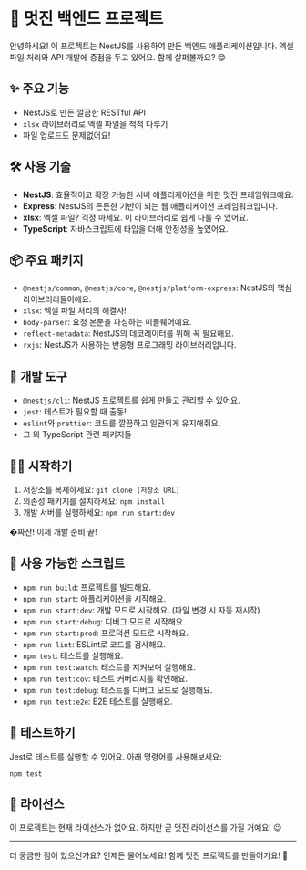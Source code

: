 # 🚀 멋진 백엔드 프로젝트

안녕하세요! 이 프로젝트는 NestJS를 사용하여 만든 백엔드 애플리케이션입니다. 
엑셀 파일 처리와 API 개발에 중점을 두고 있어요. 함께 살펴볼까요? 😊

## ✨ 주요 기능

- NestJS로 만든 깔끔한 RESTful API
- `xlsx` 라이브러리로 엑셀 파일을 척척 다루기
- 파일 업로드도 문제없어요!

## 🛠 사용 기술

- **NestJS**: 효율적이고 확장 가능한 서버 애플리케이션을 위한 멋진 프레임워크예요.
- **Express**: NestJS의 든든한 기반이 되는 웹 애플리케이션 프레임워크입니다.
- **xlsx**: 엑셀 파일? 걱정 마세요. 이 라이브러리로 쉽게 다룰 수 있어요.
- **TypeScript**: 자바스크립트에 타입을 더해 안정성을 높였어요.

## 📦 주요 패키지

- `@nestjs/common`, `@nestjs/core`, `@nestjs/platform-express`: NestJS의 핵심 라이브러리들이에요.
- `xlsx`: 엑셀 파일 처리의 해결사!
- `body-parser`: 요청 본문을 파싱하는 미들웨어예요.
- `reflect-metadata`: NestJS의 데코레이터를 위해 꼭 필요해요.
- `rxjs`: NestJS가 사용하는 반응형 프로그래밍 라이브러리입니다.

## 🔧 개발 도구

- `@nestjs/cli`: NestJS 프로젝트를 쉽게 만들고 관리할 수 있어요.
- `jest`: 테스트가 필요할 때 출동!
- `eslint`와 `prettier`: 코드를 깔끔하고 일관되게 유지해줘요.
- 그 외 TypeScript 관련 패키지들

## 🏃‍♂️ 시작하기

1. 저장소를 복제하세요: `git clone [저장소 URL]`
2. 의존성 패키지를 설치하세요: `npm install`
3. 개발 서버를 실행하세요: `npm run start:dev`

�짜잔! 이제 개발 준비 끝!

## 📜 사용 가능한 스크립트

- `npm run build`: 프로젝트를 빌드해요.
- `npm run start`: 애플리케이션을 시작해요.
- `npm run start:dev`: 개발 모드로 시작해요. (파일 변경 시 자동 재시작)
- `npm run start:debug`: 디버그 모드로 시작해요.
- `npm run start:prod`: 프로덕션 모드로 시작해요.
- `npm run lint`: ESLint로 코드를 검사해요.
- `npm test`: 테스트를 실행해요.
- `npm run test:watch`: 테스트를 지켜보며 실행해요.
- `npm run test:cov`: 테스트 커버리지를 확인해요.
- `npm run test:debug`: 테스트를 디버그 모드로 실행해요.
- `npm run test:e2e`: E2E 테스트를 실행해요.

## 🧪 테스트하기

Jest로 테스트를 실행할 수 있어요. 아래 명령어를 사용해보세요:

```
npm test
```

## 📄 라이선스

이 프로젝트는 현재 라이선스가 없어요. 하지만 곧 멋진 라이선스를 가질 거예요! 😉

---

더 궁금한 점이 있으신가요? 언제든 물어보세요! 함께 멋진 프로젝트를 만들어가요! 🎉

